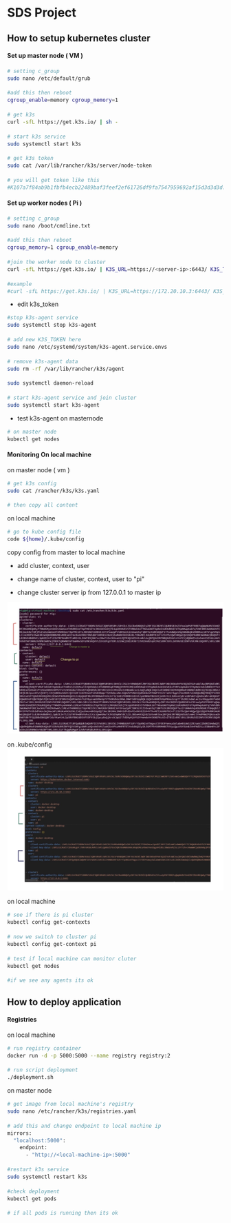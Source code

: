 # SDS Project

## How to setup kubernetes cluster

#### Set up master node ( VM )

```bash
# setting c_group
sudo nano /etc/default/grub

#add this then reboot
cgroup_enable=memory cgroup_memory=1

# get k3s
curl -sfL https://get.k3s.io/ | sh -

# start k3s service
sudo systemctl start k3s

# get k3s token
sudo cat /var/lib/rancher/k3s/server/node-token

# you will get token like this
#K107a7f84ab9b1fbfb4ecb22489baf3feef2ef61726df9fa7547959692af15d3d3d3d:server:356b040166c1005248c23bcd01f39d43
```

#### Set up worker nodes ( Pi )

```bash
# setting c_group
sudo nano /boot/cmdline.txt

#add this then reboot
cgroup_memory=1 cgroup_enable=memory

#join the worker node to cluster
curl -sfL https://get.k3s.io/ | K3S_URL=https://<server-ip>:6443/ K3S_TOKEN=<k3s-token> K3S_NODE_NAME=<hostname> sh -

#example
#curl -sfL https://get.k3s.io/ | K3S_URL=https://172.20.10.3:6443/ K3S_TOKEN=K107a7f84ab9b1fbfb4ecb22489baf3feef2ef61726df9fa7547959692af15d3d3d3d:server:356b040166c1005248c23bcd01f39d43 K3S_NODE_NAME=raspberrypi2 sh -

```

- edit k3s_token

```bash
#stop k3s-agent service
sudo systemctl stop k3s-agent

# add new K3S_TOKEN here
sudo nano /etc/systemd/system/k3s-agent.service.envs

# remove k3s-agent data
sudo rm -rf /var/lib/rancher/k3s/agent

sudo systemctl daemon-reload

# start k3s-agent service and join cluster
sudo systemctl start k3s-agent
```

- test k3s-agent on masternode

```bash
# on master node
kubectl get nodes
```

#### Monitoring On local machine

on master node ( vm )

```bash
# get k3s config
sudo cat /rancher/k3s/k3s.yaml

# then copy all content
```

on local machine

```bash
# go to kube config file
code ${home}/.kube/config
```

copy config from master to local machine

- add cluster, context, user

- change name of cluster, context, user to "pi"

- change cluster server ip from 127.0.0.1 to master ip

![alt text](/docs/image-1.png)

on .kube/config
![alt text](/docs/image-2.png)

on local machine

```bash
# see if there is pi cluster
kubectl config get-contexts

# now we switch to cluster pi
kubectl config get-context pi

# test if local machine can monitor cluter
kubectl get nodes

#if we see any agents its ok
```

## How to deploy application

#### Registries

on local machine

```bash
# run registry container
docker run -d -p 5000:5000 --name registry registry:2

# run script deployment
./deployment.sh
```

on master node

```bash
# get image from local machine's registry
sudo nano /etc/rancher/k3s/registries.yaml

# add this and change endpoint to local machine ip
mirrors:
  "localhost:5000":
    endpoint:
      - "http://<local-machine-ip>:5000"

#restart k3s service
sudo systemctl restart k3s

#check deployment
kubectl get pods

# if all pods is running then its ok
```
